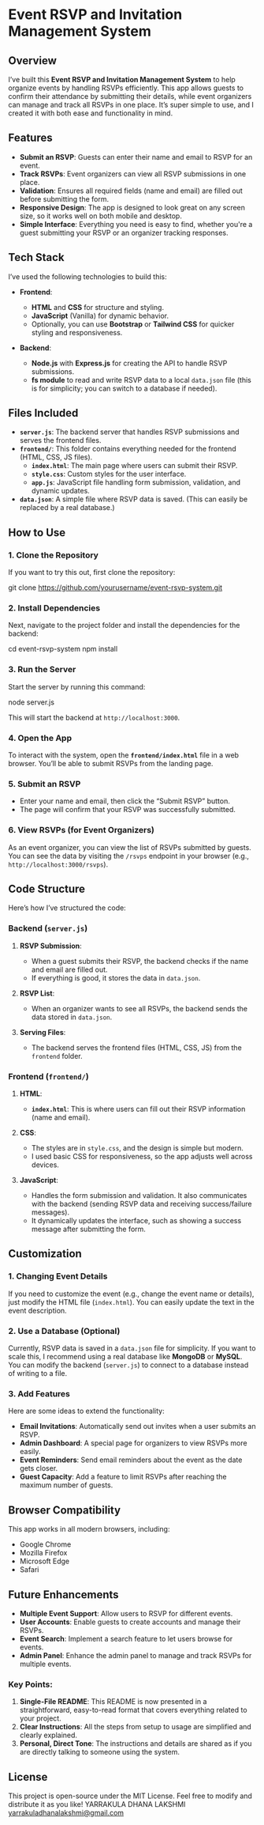 # Event RSVP and Invitation Management System

## Overview

I’ve built this **Event RSVP and Invitation Management System** to help organize events by handling RSVPs efficiently. This app allows guests to confirm their attendance by submitting their details, while event organizers can manage and track all RSVPs in one place. It’s super simple to use, and I created it with both ease and functionality in mind.

## Features

- **Submit an RSVP**: Guests can enter their name and email to RSVP for an event.
- **Track RSVPs**: Event organizers can view all RSVP submissions in one place.
- **Validation**: Ensures all required fields (name and email) are filled out before submitting the form.
- **Responsive Design**: The app is designed to look great on any screen size, so it works well on both mobile and desktop.
- **Simple Interface**: Everything you need is easy to find, whether you're a guest submitting your RSVP or an organizer tracking responses.

## Tech Stack

I’ve used the following technologies to build this:

- **Frontend**:
  - **HTML** and **CSS** for structure and styling.
  - **JavaScript** (Vanilla) for dynamic behavior.
  - Optionally, you can use **Bootstrap** or **Tailwind CSS** for quicker styling and responsiveness.
  
- **Backend**:
  - **Node.js** with **Express.js** for creating the API to handle RSVP submissions.
  - **fs module** to read and write RSVP data to a local `data.json` file (this is for simplicity; you can switch to a database if needed).

## Files Included

- **`server.js`**: The backend server that handles RSVP submissions and serves the frontend files.
- **`frontend/`**: This folder contains everything needed for the frontend (HTML, CSS, JS files).
  - **`index.html`**: The main page where users can submit their RSVP.
  - **`style.css`**: Custom styles for the user interface.
  - **`app.js`**: JavaScript file handling form submission, validation, and dynamic updates.
- **`data.json`**: A simple file where RSVP data is saved. (This can easily be replaced by a real database.)

## How to Use

### 1. Clone the Repository

If you want to try this out, first clone the repository:


git clone https://github.com/yourusername/event-rsvp-system.git


### 2. Install Dependencies

Next, navigate to the project folder and install the dependencies for the backend:


cd event-rsvp-system
npm install


### 3. Run the Server

Start the server by running this command:


node server.js


This will start the backend at `http://localhost:3000`.

### 4. Open the App

To interact with the system, open the **`frontend/index.html`** file in a web browser. You’ll be able to submit RSVPs from the landing page.

### 5. Submit an RSVP

- Enter your name and email, then click the “Submit RSVP” button.
- The page will confirm that your RSVP was successfully submitted.

### 6. View RSVPs (for Event Organizers)

As an event organizer, you can view the list of RSVPs submitted by guests. You can see the data by visiting the `/rsvps` endpoint in your browser (e.g., `http://localhost:3000/rsvps`).

## Code Structure

Here’s how I’ve structured the code:

### Backend (`server.js`)

1. **RSVP Submission**:
   - When a guest submits their RSVP, the backend checks if the name and email are filled out.
   - If everything is good, it stores the data in `data.json`.

2. **RSVP List**:
   - When an organizer wants to see all RSVPs, the backend sends the data stored in `data.json`.

3. **Serving Files**:
   - The backend serves the frontend files (HTML, CSS, JS) from the `frontend` folder.

### Frontend (`frontend/`)

1. **HTML**:
   - **`index.html`**: This is where users can fill out their RSVP information (name and email).
   
2. **CSS**:
   - The styles are in `style.css`, and the design is simple but modern.
   - I used basic CSS for responsiveness, so the app adjusts well across devices.

3. **JavaScript**:
   - Handles the form submission and validation. It also communicates with the backend (sending RSVP data and receiving success/failure messages).
   - It dynamically updates the interface, such as showing a success message after submitting the form.

## Customization

### 1. Changing Event Details

If you need to customize the event (e.g., change the event name or details), just modify the HTML file (`index.html`). You can easily update the text in the event description.

### 2. Use a Database (Optional)

Currently, RSVP data is saved in a `data.json` file for simplicity. If you want to scale this, I recommend using a real database like **MongoDB** or **MySQL**. You can modify the backend (`server.js`) to connect to a database instead of writing to a file.

### 3. Add Features

Here are some ideas to extend the functionality:
- **Email Invitations**: Automatically send out invites when a user submits an RSVP.
- **Admin Dashboard**: A special page for organizers to view RSVPs more easily.
- **Event Reminders**: Send email reminders about the event as the date gets closer.
- **Guest Capacity**: Add a feature to limit RSVPs after reaching the maximum number of guests.

## Browser Compatibility

This app works in all modern browsers, including:

- Google Chrome
- Mozilla Firefox
- Microsoft Edge
- Safari

## Future Enhancements

- **Multiple Event Support**: Allow users to RSVP for different events.
- **User Accounts**: Enable guests to create accounts and manage their RSVPs.
- **Event Search**: Implement a search feature to let users browse for events.
- **Admin Panel**: Enhance the admin panel to manage and track RSVPs for multiple events.

### Key Points:
1. **Single-File README**: This README is now presented in a straightforward, easy-to-read format that covers everything related to your project.
2. **Clear Instructions**: All the steps from setup to usage are simplified and clearly explained.
3. **Personal, Direct Tone**: The instructions and details are shared as if you are directly talking to someone using the system.


## License

This project is open-source under the MIT License. Feel free to modify and distribute it as you like!
YARRAKULA DHANA LAKSHMI
yarrakuladhanalakshmi@gmail.com

